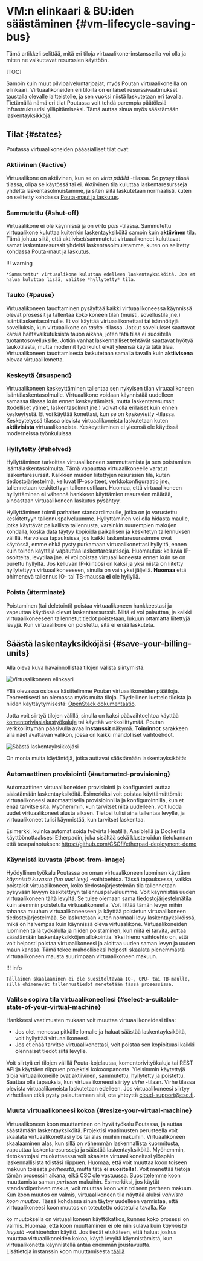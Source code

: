 
# VM:n elinkaari & BU:iden säästäminen {#vm-lifecycle-saving-bus}

Tämä artikkeli selittää, mitä eri tiloja virtuaalikone-instansseilla voi olla ja miten ne vaikuttavat resurssien käyttöön.

[TOC]

Samoin kuin muut pilvipalveluntarjoajat, myös Poutan virtuaalikoneilla on elinkaari. Virtuaalikoneiden eri tiloilla on erilaiset resurssivaatimukset taustalla olevalle laitteistolle, ja sen vuoksi niistä laskutetaan eri tavalla. Tietämällä nämä eri tilat Poutassa voit tehdä parempia päätöksiä infrastruktuurisi ylläpitämiseksi. Tämä auttaa sinua myös säästämään laskentayksikköjä.

## Tilat {#states}

Poutassa virtuaalikoneiden pääasialliset tilat ovat:

### Aktiivinen {#active}
Virtuaalikone on aktiivinen, kun se on *virta päällä* -tilassa. Se pysyy tässä tilassa, olipa se käytössä tai ei. Aktiivinen tila kuluttaa laskentaresursseja yhdeltä laskentasolmuistamme, ja siten siitä laskutetaan normaalisti, kuten on selitetty kohdassa [Pouta-maut ja laskutus](vm-flavors-and-billing.md).

### Sammutettu {#shut-off}
Virtuaalikone ei ole käynnissä ja on *virta pois* -tilassa. Sammutettu virtuaalikone kuluttaa kuitenkin laskentayksiköitä samoin kuin **aktiivinen** tila. Tämä johtuu siitä, että aktiiviset/sammutetut virtuaalikoneet kuluttavat samat laskentaresurssit yhdeltä laskentasolmuistamme, kuten on selitetty kohdassa [Pouta-maut ja laskutus](vm-flavors-and-billing.md).

!!! warning

    *Sammutettu* virtuaalikone kuluttaa edelleen laskentayksiköitä. Jos et halua kuluttaa lisää, valitse *hyllytetty* tila.

### Tauko {#pause}
Virtuaalikoneen tauottaminen pysäyttää kaikki virtuaalikoneessa käynnissä olevat prosessit ja tallentaa koko koneen tilan (muisti, sovellustila jne.) isäntälaskentasolmulle. Et voi käyttää virtuaalikonettasi tai isännöityjä sovelluksia, kun virtuaalikone on *tauko* -tilassa. Jotkut sovellukset saattavat kärsiä haittavaikutuksista tauon aikana, joten tätä tilaa ei suositella tuotantosovelluksille. Jotkin vanhat laskennalliset tehtävät saattavat hyötyä taukotilasta, mutta modernit työnkulut eivät yleensä käytä tätä tilaa. Virtuaalikoneen tauottamisesta laskutetaan samalla tavalla kuin **aktiivisena** olevaa virtuaalikonetta.

### Keskeytä {#suspend}
Virtuaalikoneen keskeyttäminen tallentaa sen nykyisen tilan virtuaalikoneen isäntälaskentasolmulle. Virtuaalikone voidaan käynnistää uudelleen samassa tilassa kuin ennen keskeyttämistä, mutta laskentaresurssit (todelliset ytimet, laskentasolmut jne.) voivat olla erilaiset kuin ennen keskeytystä. Et voi käyttää konettasi, kun se on *keskeytetty* -tilassa. Keskeytetyssä tilassa olevista virtuaalikoneista laskutetaan kuten **aktiivisista** virtuaalikoneista. Keskeyttäminen ei yleensä ole käytössä moderneissa työnkuluissa.

### Hyllytetty {#shelved}
Hyllyttäminen tarkoittaa virtuaalikoneen sammuttamista ja sen poistamista isäntälaskentasolmulta. Tämä vapauttaa virtuaalikoneelle varatut laskentaresurssit. Kaikkien muiden liitettyjen resurssien tila, kuten tiedostojärjestelmä, kelluvat IP-osoitteet, verkkokonfiguraatio jne., tallennetaan keskitettyyn tallennustilaan. Huomaa, että virtuaalikoneen hyllyttäminen **ei** vähennä hankkeen käyttämien resurssien määrää, ainoastaan virtuaalikoneen laskutus pysähtyy.

Hyllyttäminen toimii parhaiten standardimaulle, jotka on jo varustettu keskitettyyn tallennuspalveluumme. Hyllyttäminen voi olla hidasta maulle, jotka käyttävät paikallista tallennusta, varsinkin suurempien makujen kohdalla, koska data täytyy kopioida paikallisen ja keskitetyn tallennuksen välillä. Harvoissa tapauksissa, jos kaikki laskentaresurssimme ovat käytössä, emme ehkä pysty purkamaan virtuaalikonettasi hyllyltä, ennen kuin toinen käyttäjä vapauttaa laskentaresursseja. Huomautus: kelluvia IP-osoitteita, levytilaa jne. ei voi poistaa virtuaalikoneesta ennen kuin se on purettu hyllyltä. Jos kelluvan IP-kiintiösi on kaksi ja yksi niistä on liitetty hyllytettyyn virtuaalikoneeseen, sinulla on vain yksi jäljellä. **Huomaa** että ohimenevä tallennus IO- tai TB-maussa **ei** ole hyllyllä.

### Poista {#terminate}
Poistaminen (tai deletointi) poistaa virtuaalikoneen hankkeestasi ja vapauttaa käytössä olevat laskentaresurssit. Niitä ei voi palauttaa, ja kaikki virtuaalikoneeseen tallennetut tiedot poistetaan, lukuun ottamatta liitettyjä levyjä. Kun virtuaalikone on poistettu, sitä ei enää laskuteta.

## Säästä laskentayksikköjäsi {#save-your-billing-units}

Alla oleva kuva havainnollistaa tilojen välistä siirtymistä.

![Virtuaalikoneen elinkaari](../../img/instance-lifecycle-1.png)

Yllä olevassa osiossa käsittelimme Poutan virtuaalikoneiden päätiloja. Teoreettisesti on olemassa myös muita tiloja. Täydellinen luettelo tiloista ja niiden käyttäytymisestä: [OpenStack dokumentaatio](https://developer.openstack.org/api-guide/compute/server_concepts.html).

Jotta voit siirtyä tilojen välillä, sinulla on kaksi päävaihtoehtoa käyttää [komentoriviasiakastyökaluja](command-line-tools.md) tai käyttää verkkoliittymää. Poutan verkkoliittymän pääsivulla avaa **Instanssit** näkymä. **Toiminnot** sarakkeen alla näet avattavan valikon, jossa on kaikki mahdolliset vaihtoehdot.

![Säästä laskentayksikköjäsi](../../img/Save-Your-billing-units.png)

On monia muita käytäntöjä, jotka auttavat säästämään laskentayksiköitä:

### Automaattinen provisiointi {#automated-provisioning}
Automaattinen virtuaalikoneiden provisiointi ja konfigurointi auttaa säästämään laskentayksiköitä. Esimerkiksi voit poistaa käyttämättömät virtuaalikoneesi automaattisella provisioinnilla ja konfiguroinnilla, kun et enää tarvitse sitä. Myöhemmin, kun tarvitset niitä uudelleen, voit luoda uudet virtuaalikoneet alusta alkaen. Tietosi tulisi aina tallentaa levylle, ja virtuaalikoneet tulisi käynnistää, kun tarvitset laskentaa.

Esimerkki, kuinka automatisoida työvirta Heatillä, Ansiblellä ja Dockerilla käyttöönottaaksesi Etherpadin, joka sisältää sekä klusteroidun tietokannan että tasapainotuksen: <https://github.com/CSCfi/etherpad-deployment-demo>

### Käynnistä kuvasta {#boot-from-image}
Hyödyllinen työkalu Poutassa on oman virtuaalikoneen luominen käyttäen *käynnistä kuvasta (luo uusi levy)* -vaihtoehtoa. Tässä tapauksessa, vaikka poistaisit virtuaalikoneen, koko tiedostojärjestelmän tila tallennetaan pysyvään levyyn keskitettyyn tallennuspalveluumme. Voit käynnistää uuden virtuaalikoneen tältä levyltä. Se tulee olemaan sama tiedostojärjestelmätila kuin aiemmin poistetulla virtuaalikoneella. Voit liittää tämän levyn mihin tahansa muuhun virtuaalikoneeseen ja käyttää poistetun virtuaalikoneen tiedostojärjestelmää. Se laskutetaan kuten normaali levy laskentayksiköissä, mikä on halvempaa kuin käynnissä oleva virtuaalikone. Virtuaalikoneiden luominen tällä työkalulla ja niiden poistaminen, kun niitä ei tarvita, auttaa säästämään laskentayksikköjen allokointia. Yksi hieno vaihtoehto on, että voit helposti poistaa virtuaalikoneesi ja aloittaa uuden saman levyn ja uuden maun kanssa. Tämä tekee mahdolliseksi helposti skaalata pienemmästä virtuaalikoneen mausta suurimpaan virtuaalikoneen makuun.

!!! info

    Tällainen skaalaaminen ei ole suositeltavaa IO-, GPU- tai TB-maulle, sillä ohimenevät tallennustiedot menetetään tässä prosessissa.

### Valitse sopiva tila virtuaalikoneellesi {#select-a-suitable-state-of-your-virtual-machine}
Hankkeesi vaatimusten mukaan voit muuttaa virtuaalikoneidesi tilaa:

-   Jos olet menossa pitkälle lomalle ja haluat säästää laskentayksiköitä, voit hyllyttää virtuaalikoneesi.
-   Jos et enää tarvitse virtuaalikonettasi, voit poistaa sen kopioituasi kaikki olennaiset tiedot siitä levylle.

Voit siirtyä eri tilojen välillä Pouta-kojelautaa, komentorivityökaluja tai REST API:ja käyttäen riippuen projektisi kokoonpanosta. Yleisimmin käytettyjä tiloja virtuaalikoneille ovat aktiivinen, sammutettu, hyllytetty ja poistettu. Saattaa olla tapauksia, kun virtuaalikoneesi siirtyy _virhe_ -tilaan. Virhe tilassa olevista virtuaalikoneista laskutetaan edelleen. Jos virtuaalikoneesi siirtyy virhetilaan etkä pysty palauttamaan sitä, ota yhteyttä cloud-support@csc.fi.

### Muuta virtuaalikoneesi kokoa {#resize-your-virtual-machine}
Virtuaalikoneen koon muuttaminen on hyvä työkalu Poutassa, ja auttaa säästämään laskentayksiköitä. Projektisi vaatimusten perusteella voit skaalata virtuaalikonettasi ylös tai alas muihin makuihin. Virtuaalikoneen skaalaaminen alas, kun sillä on vähemmän laskennallista kuormitusta, vapauttaa laskentaresursseja ja säästää laskentayksiköitä. Myöhemmin, tietokantojasi muokattaessa voit skaalata virtuaalikoneitasi ylöspäin laskennallisista töistäsi riippuen. Huomaa, että voit muuttaa koon toiseen makuun toisesta *perheestä*, mutta tätä **ei suositella!**. Voit menettää tietoja tämän prosessin aikana, eikä CSC ole vastuussa. Suosittelemme koon muuttamista saman *perheen* makuihin. Esimerkiksi, jos käytät standardiperheen makua, voit muuttaa koon vain toiseen perheen makuun. Kun koon muutos on valmis, virtuaalikoneen tila näyttää aluksi _vahvista koon muutos_. Tässä kohdassa sinun täytyy uudelleen varmistaa, että virtuaalikoneesi koon muutos on toteutettu odotetulla tavalla. Ko

ko muutoksella on virtuaalikoneen käyttökatkos, kunnes koko prosessi on valmis. Huomaa, että koon muuttaminen ei ole niin sulava kuin _käynnistä levystä_ -vaihtoehdon käyttö. Jos tiedät etukäteen, että haluat joskus muuttaa virtuaalikoneiden kokoa, käytä levyltä käynnistämistä, kun virtuaalikonetta käynnistellä antaa enemmän joustavuutta.  
Lisätietoja instanssin koon muuttamisesta [täällä](../../support/faq/how-to-resize-in-pouta.md)

[Pouta-maut ja laskutus]: vm-flavors-and-billing.md
